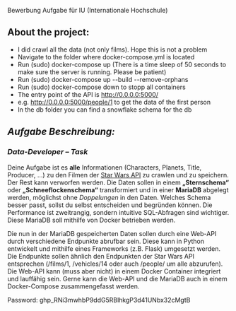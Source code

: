 Bewerbung Aufgabe für IU (Internationale Hochschule)

## About the project:
- I did crawl all the data (not only films). Hope this is not a problem
- Navigate to the folder where docker-compose.yml is located
- Run (sudo) docker-compose up (There is a time sleep of 50 seconds to make sure the server is running. Please be patient)
- Run (sudo) docker-compose up --build --remove-orphans 
- Run (sudo) docker-compose down to stopp all containers
- The entry point of the API is http://0.0.0.0:5000/
- e.g. http://0.0.0.0:5000/people/1 to get the data of the first person
- In the db folder you can find a snowflake schema for the db

## _Aufgabe Beschreibung:_ 

### _Data-Developer – Task_ 
Deine Aufgabe ist es **alle** Informationen (Characters, Planets, Title, Producer, …) zu den Filmen der [Star Wars API](https://swapi.dev) 
zu crawlen und zu speichern. Der Rest kann verworfen werden. Die Daten sollen in einem **„Sternschema“** oder
**„Schneeflockenschema“** transformiert und in einer **MariaDB** abgelegt werden, möglichst ohne _Doppelungen_ in den Daten.
Welches Schema besser passt, sollst du selbst entscheiden und begründen können. Die Performance ist zweitrangig, sondern
intuitive SQL-Abfragen sind wichtiger. Diese MariaDB soll mithilfe von Docker betrieben werden.

Die nun in der MariaDB gespeicherten Daten sollen durch eine Web-API durch verschiedene Endpunkte abrufbar sein. Diese kann
in Python entwickelt und mithilfe eines Frameworks (z.B. Flask) umgesetzt werden. Die Endpunkte sollen ähnlich den
Endpunkten der Star Wars API entsprechen (/films/1, /vehicles/14 oder auch /people/ um alle abzurufen). Die Web-API kann
(muss aber nicht) in einem Docker Container integriert und lauffähig sein. Gerne kann die Web-API und die MariaDB auch in
einem Docker-Compose zusammengefasst werden.

Password: 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
